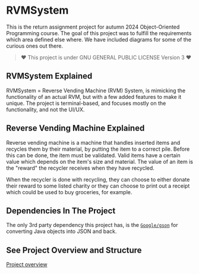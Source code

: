# RVMSystem

This is the return assignment project for autumn 2024 Object-Oriented Programming course.
The goal of this project was to fulfill the requirements which area defined else where.
We have included diagrams for some of the curious ones out there. 

> ♥ This project is under GNU GENERAL PUBLIC LICENSE Version 3 ♥

## RVMSystem Explained

RVMSystem = Reverse Vending Machine (RVM) System, is mimicking the functionality of an
actual RVM, but with a few added features to make it unique. The project is terminal-based, 
and focuses mostly on the functionality, and not the UI/UX.

## Reverse Vending Machine Explained

Reverse vending machine is a machine that handles inserted items and recycles them by their
material, by putting the item to a correct pile. Before this can be done, the item must be
validated. Valid items have a certain value which depends on the item's size and material.
The value of an item is the "reward" the recycler receives when they have recycled.

When the recycler is done with recycling, they can choose to either donate their reward to some
listed charity or they can choose to print out a receipt which could be used to buy groceries, for example.

## Dependencies In The Project

The only 3rd party dependency this project has,
is the [`Google/gson`](https://github.com/google/gson) for converting 
Java objects into JSON and back.

## See Project Overview and Structure
[Project overview](https://github.com/evnct/RVMSystem/blob/main/rvm/docs/uml/project-end-class-diagram-together.png)
